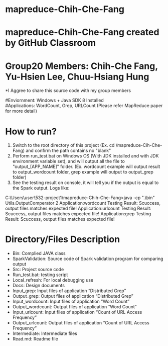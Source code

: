 # mapreduce-Chih-Che-Fang  
# mapreduce-Chih-Che-Fang created by GitHub Classroom  
# Group20 Members: Chih-Che Fang, Yu-Hsien Lee, Chuu-Hsiang Hung  
*I Aggree to share this source code with my group members

#Enviornment: Windows + Java SDK 8 Installed  
#Applications: WordCount, Grep, URLCount (Please refer MapReduce paper for more detail)

# How to run?  
1. Switch to the root directory of this project (Ex. cd /mapreduce-Cih-Che-Fang) and confirm the path contains no "blank"  
2. Perform run_test.bat on Windows OS (With JDK installed and with JDK environment variable set), and will output all the file to "output_[APP_NAME]" folder. (Ex. wordcount example will output result to output_wordcount folder, grep example will output to output_grep folder)
3. See the testing result on console, it will tell you if the output is equal to the Spark output. Logs like:  

C:\Users\user\532-project1\mapreduce-Chih-Che-Fang>java -cp ".\bin" Utils.OutputComperator 2
Application:wordcount
Testing Result: Scuccess, output files matches expected file!
Application:urlcount
Testing Result: Scuccess, output files matches expected file!
Application:grep
Testing Result: Scuccess, output files matches expected file!


# Directory/Files Description
-	Bin: Complied JAVA class
-	SparkValidation: Source code of Spark validation program for comparing output
-	Src: Project source code
-	Run_test.bat: testing script
-	Local_refresh: For local debugging use
-	Docs: Design documents
-	Input_grep: Input files of application “Distributed Grep”
-	Output_grep: Output files of application “Distributed Grep”
-	Input_wordcount: Input files of application “Word Count”
-	Output_wordcount: Output files of application “Word Count”
-	Input_urlcount: Input files of application “Count of URL Access Frequency”
-	Output_urlcount: Output files of application “Count of URL Access Frequency”
-	Intermediate: Intermediate files
-	Read.md: Readme file
